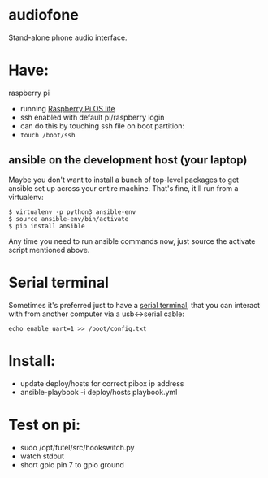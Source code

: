 # audiofone

Stand-alone phone audio interface.

# Have:

raspberry pi
* running [Raspberry Pi OS lite](https://www.raspberrypi.org/software/operating-systems/)
* ssh enabled with default pi/raspberry login
 * can do this by touching ssh file on boot partition:
 * `touch /boot/ssh`

 ## ansible on the development host (your laptop)

 Maybe you don't want to install a bunch of top-level packages to get ansible
 set up across your entire machine.  That's fine, it'll run from a
 virtualenv:

 ```
 $ virtualenv -p python3 ansible-env
 $ source ansible-env/bin/activate
 $ pip install ansible
 ```
Any time you need to run ansible commands now, just source the activate script
mentioned above.

# Serial terminal

Sometimes it's preferred just to have a [serial terminal](https://elinux.org/RPi_Serial_Connection),
that you can interact with from another computer via a usb<->serial cable:

```
echo enable_uart=1 >> /boot/config.txt
```

# Install:

* update deploy/hosts for correct pibox ip address
* ansible-playbook -i deploy/hosts playbook.yml

# Test on pi:

* sudo /opt/futel/src/hookswitch.py
* watch stdout
* short gpio pin 7 to gpio ground
